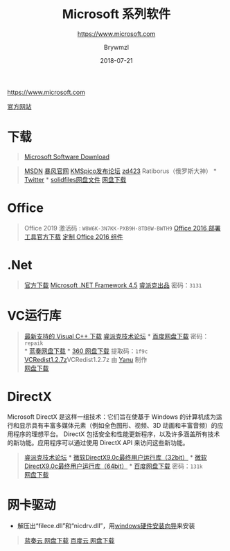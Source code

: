 ﻿---
layout:     post
title:      Microsoft 系列软件
subtitle:   https://www.microsoft.com
date:       2018-07-21
author:     Brywmzl
header-img: img/Microsoft/bg.jpg
catalog: true
tags: [Microsoft,微软]
categories: [办公应用]
---
https://www.microsoft.com

<!--more-->

[官方网站](https://www.microsoft.com)

# 下载
> [Microsoft Software Download](https://www.microsoft.com/software-download)

> [MSDN](https://msdn.itellyou.cn)
> [暴风官网](http://www.baofengjihuo.com)
> [KMSpico发布论坛](https://forums.mydigitallife.net)
> [zd423](http://www.zdfans.com/?s=kms)
> Ratiborus（俄罗斯大神）
	* [Twitter](https://twitter.com/ratiborus58)
	* [solidfiles网盘文件](https://www.solidfiles.com/folder/bd7165a0d4/)
> [网盘下载](https://pan.baidu.com/s/1krBIbFR8qxVzZIL-6-qFZw)

# Office
> Office 2019 激活码 : `W8W6K-3N7KK-PXB9H-8TD8W-BWTH9`
> [Office 2016 部署工具官方下载](https://www.microsoft.com/en-us/download/confirmation.aspx?id=49117)
> [定制 Office 2016 组件](https://jingyan.baidu.com/article/358570f6b33bf4ce4624fc49.html)

# .Net
> [官方下载](https://www.microsoft.com/net/download/windows)
> [Microsoft .NET Framework 4.5](https://www.microsoft.com/zh-CN/download/details.aspx?id=30653)
> [睿派克出品](https://eyun.baidu.com/s/3c122qJY) 密码：`3131`

# VC运行库
> [最新支持的 Visual C++ 下载](https://support.microsoft.com/zh-cn/kb/2977003) 
> [睿派克技术论坛](https://www.repaik.com) 
	* [百度网盘下载](https://eyun.baidu.com/s/3mifgC9y) 密码：`repaik`  
	* [蓝奏网盘下载](https://pan.lanzou.com/b143614/)
	* [360 网盘下载](https://yunpan.360.cn/surl_yQ4Ktj3YuZs) 提取码：`1f9c`  
> [VCRedist1.2.7z](http://pan.baidu.com/s/1slWfneH)VCRedist1.2.7z 由 [Yanu](http://www.ccav1.com) 制作  
> [网盘下载](https://pan.baidu.com/s/1krBIbFR8qxVzZIL-6-qFZw#list/path=/App/Microsoft/MSVCVB&parentPath=/App) 

# DirectX 
Microsoft DirectX 是这样一组技术：它们旨在使基于 Windows 的计算机成为运行和显示具有丰富多媒体元素（例如全色图形、视频、3D 动画和丰富音频）的应用程序的理想平台。 DirectX 包括安全和性能更新程序，以及许多涵盖所有技术的新功能。应用程序可以通过使用 DirectX API 来访问这些新功能。 
> [睿派克技术论坛](https://www.repaik.com) 
	* [微软DirectX9.0c最终用户运行库（32bit）](https://www.repaik.com/thread-55658-1-1.html) 
	* [微软DirectX9.0c最终用户运行库（64bit）](https://www.repaik.com/thread-55660-1-1.html) 
	* [百度网盘下载](https://pan.baidu.com/s/1jH76Ir0) 密码：`131k`  
> [网盘下载](https://pan.baidu.com/s/1krBIbFR8qxVzZIL-6-qFZw#list/path=/App/Microsoft/MSVCVB&parentPath=/App) 

# 网卡驱动
* 解压出“filece.dll”和“nicdrv.dll”，用[windows硬件安装向导](https://zhidao.baidu.com/question/21947667.html)来安装
> [蓝奏云 网盘下载](https://www.microsoft.com/en-us/download/confirmation.aspx?id=49117)
> [百度云 网盘下载](https://pan.baidu.com/s/1Cf2AsghGEVoW7JC1KarJZw#list/path=/软件/Kingsoft/驱动精灵/提取版网卡&parentPath=/软件)